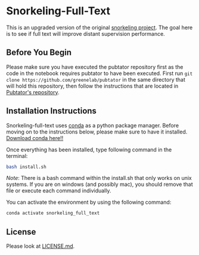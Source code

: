 # Snorkeling-Full-Text

This is an upgraded version of the original [snorkeling project](https://github.com/greenelab/snorkeling).
The goal here is to see if full text will improve distant supervision performance.

## Before You Begin

Please make sure you have executed the pubtator repository first as the code in the notebook requires pubtator to have been executed.
First run `git clone https://github.com/greenelab/pubtator` in the same directory that will hold this repository, then follow the instructions that are located in [Pubtator's repository](https://github.com/greenelab/pubtator).

## Installation Instructions

Snorkeling-full-text uses [conda](http://conda.pydata.org/docs/intro.html) as a python package manager.
Before moving on to the instructions below, please make sure to have it installed.
[Download conda here!!](https://docs.conda.io/en/latest/miniconda.html)

Once everything has been installed, type following command in the terminal:

```bash
bash install.sh
```
_Note_:
There is a bash command within the install.sh that only works on unix systems.
If you are on windows (and possibly mac), you should remove that file or execute each command individually.

You can activate the environment by using the following command:

```bash
conda activate snorkeling_full_text
```

## License

Please look at [LICENSE.md](LICENSE.md).
